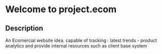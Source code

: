 # Welcome to project.ecom

## Description
An Ecomercial website idea. 
capable of tracking : latest trends - product analytics and provide internal resources such as client base system

